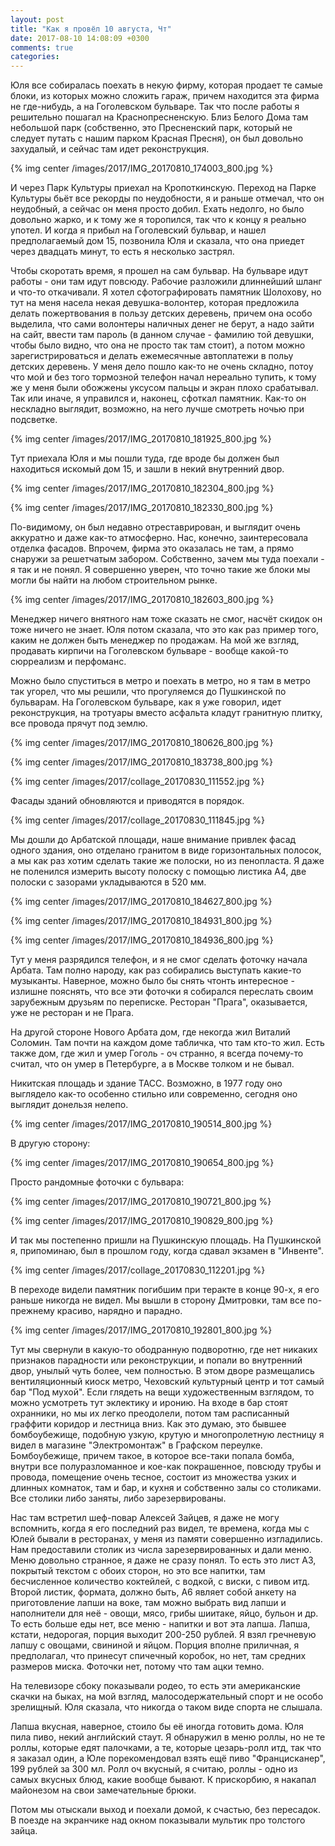 ```yaml
---
layout: post
title: "Как я провёл 10 августа, Чт"
date: 2017-08-10 14:08:09 +0300
comments: true
categories: 
---
```

Юля все собиралась поехать в некую фирму, которая продает те самые блоки, из которых можно сложить гараж, причем находится эта фирма не где-нибудь, а на Гоголевском бульваре. Так что после работы я решительно пошагал на Краснопресненскую. Близ Белого Дома там небольшой парк (собственно, это Пресненский парк, который не следует путать с нашим парком Красная Пресня), он был довольно захудалый, и сейчас там идет реконструкция.

{% img center /images/2017/IMG_20170810_174003_800.jpg %}

И через Парк Культуры приехал на Кропоткинскую. Переход на Парке Культуры бьёт все рекорды по неудобности, я и раньше отмечал, что он неудобный, а сейчас он меня просто добил. Ехать недолго, но было довольно жарко, и к тому же я торопился, так что к концу я реально употел. И когда я прибыл на Гоголевский бульвар, и нашел предполагаемый дом 15, позвонила Юля и сказала, что она приедет через двадцать минут, то есть я несколько застрял.

Чтобы скоротать время, я прошел на сам бульвар. На бульваре идут работы - они там идут повсюду. Рабочие разложили длиннейший шланг и что-то откачивали. Я хотел сфотографировать памятник Шолохову, но тут на меня насела некая девушка-волонтер, которая предложила делать пожертвования в пользу детских деревень, причем она особо выделила, что сами волонтеры наличных денег не берут, а надо зайти на сайт, ввести там пароль (в данном случае - фамилию той девушки, чтобы было видно, что она не просто так там стоит), а потом можно зарегистрироваться и делать ежемесячные автоплатежи в польу детских деревень. У меня дело пошло как-то не очень складно, потоу что мой и без того тормозной телефон начал нереально тупить, к тому же у меня были обожжены уксусом пальцы и экран плохо срабатывал. Так или иначе, я управился и, наконец, сфоткал памятник. Как-то он нескладно выглядит, возможно, на него лучше смотреть ночью при подсветке.

{% img center /images/2017/IMG_20170810_181925_800.jpg %}

Тут приехала Юля и мы пошли туда, где вроде бы должен был находиться искомый дом 15, и зашли в некий внутренний двор.

{% img center /images/2017/IMG_20170810_182304_800.jpg %}

{% img center /images/2017/IMG_20170810_182330_800.jpg %}

По-видимому, он был недавно отреставрирован, и выглядит очень аккуратно и даже как-то атмосферно. Нас, конечно, заинтересовала отделка фасадов. Впрочем, фирма это оказалась не там, а прямо снаружи за решетчатым забором. Собственно, зачем мы туда поехали - я так и не понял. Я совершенно уверен, что точно такие же блоки мы могли бы найти на любом строительном рынке.

{% img center /images/2017/IMG_20170810_182603_800.jpg %}

Менеджер ничего внятного нам тоже сказать не смог, насчёт скидок он тоже ничего не знает. Юля потом сказала, что это как раз пример того, каким не должен быть менеджер по продажам. На мой же взгляд, продавать кирпичи на Гоголевском бульваре - вообще какой-то сюрреализм и перфоманс.

Можно было спуститься в метро и поехать в метро, но я там в метро так угорел, что мы решили, что прогуляемся до Пушкинской по бульварам. На Гоголевском бульваре, как я уже говорил, идет реконструкция, на тротуары вместо асфальта кладут гранитную плитку, все провода прячут под землю.

{% img center /images/2017/IMG_20170810_180626_800.jpg %}

{% img center /images/2017/IMG_20170810_183738_800.jpg %}

{% img center /images/2017/collage_20170830_111552.jpg %}

Фасады зданий обновляются и приводятся в порядок.

{% img center /images/2017/collage_20170830_111845.jpg %}

Мы дошли до Арбатской площади, наше внимание привлек фасад одного здания, оно отделано гранитом в виде горизонтальных полосок, а мы как раз хотим сделать такие же полоски, но из пенопласта. Я даже не поленился измерить высоту полоску с помощью листика А4, две полоски с зазорами укладываются в 520 мм.

{% img center /images/2017/IMG_20170810_184627_800.jpg %}

{% img center /images/2017/IMG_20170810_184931_800.jpg %}

{% img center /images/2017/IMG_20170810_184936_800.jpg %}

Тут у меня разрядился телефон, и я не смог сделать фоточку начала Арбата. Там полно народу, как раз собирались выступать какие-то музыканты. Наверное, можно было бы снять чтонть интересное - излишне пояснять, что все эти фоточки я собирался переслать своим зарубежным друзьям по переписке. Ресторан "Прага", оказывается, уже не ресторан и не Прага.

На другой стороне Нового Арбата дом, где некогда жил Виталий Соломин. Там почти на каждом доме табличка, что там кто-то жил. Есть также дом, где жил и умер Гоголь - оч странно, я всегда почему-то считал, что он умер в Петербурге, а в Москве толком и не бывал.

Никитская площадь и здание ТАСС. Возможно, в 1977 году оно выглядело как-то особенно стильно или современно, сегодня оно выглядит донельзя нелепо.

{% img center /images/2017/IMG_20170810_190514_800.jpg %}

В другую сторону:

{% img center /images/2017/IMG_20170810_190654_800.jpg %}
  
Просто рандомные фоточки с бульвара:

{% img center /images/2017/IMG_20170810_190721_800.jpg %}

{% img center /images/2017/IMG_20170810_190829_800.jpg %}

И так мы постепенно пришли на Пушкинскую площадь. На Пушкинской я, припоминаю, был в прошлом году, когда сдавал экзамен в "Инвенте".

{% img center /images/2017/collage_20170830_112201.jpg %}

В переходе видели памятник погибшим при теракте в конце 90-х, я его раньше никогда не видел. Мы вышли в сторону Дмитровки, там все по-прежнему красиво, нарядно и парадно.

{% img center /images/2017/IMG_20170810_192801_800.jpg %}

Тут мы свернули в какую-то ободранную подворотню, где нет никаких признаков парадности или реконструкции, и попали во внутренний двор, унылый чуть более, чем полностью. В этом дворе размещались вентиляционный киоск метро, Чеховский культурный центр и тот самый бар "Под мухой". Если глядеть на вещи художественным взглядом, то можно усмотреть тут эклектику и иронию. На входе в бар стоят охранники, но мы их легко преодолели, потом там расписанный граффити коридор и лестница вниз. Как это думаю, это бывшее бомбоубежище, подобную узкую, крутую и многопролетную лестницу я видел в магазине "Электромонтаж" в Графском переулке. Бомбоубежище, причем такое, в которое все-таки попала бомба, внутри все полуразломанное и кое-как покрашенное, повсюду трубы и провода, помещение очень тесное, состоит из множества узких и длинных комнаток, там и бар, и кухня и собственно залы со столиками. Все столики либо заняты, либо зарезервированы.

Нас там встретил шеф-повар Алексей Зайцев, я даже не могу вспомнить, когда я его последний раз видел, те времена, когда мы с Юлей бывали в ресторанах, у меня из памяти совершенно изгладились. Нам предоставили столик из числа зарезервированных и дали меню. Меню довольно странное, я даже не сразу понял. То есть это лист А3, покрытый текстом с обоих сторон, но это все напитки, там бесчисленное количество коктейлей, с водкой, с виски, с пивом итд. Второй листик, формата, должно быть, А6 являет собой анкету на приготовление лапши на воке, там можно выбрать вид лапши и наполнители для неё - овощи, мясо, грибы шиитаке, яйцо, бульон и др. То есть больше еды нет, все меню - напитки и вот эта лапша. Лапша, кстати, недорогая, порция выходит 200-250 рублей. Я взял гречневую лапшу с овощами, свининой и яйцом. Порция вполне приличная, я предполагал, что принесут спичечный коробок, но нет, там средних размеров миска. Фоточки нет, потому что там ацки темно.

На телевизоре сбоку показывали родео, то есть эти американские скачки на быках, на мой взгляд, малосодержательный спорт и не особо зрелищный. Юля сказала, что никогда о таком виде спорта не слышала.

Лапша вкусная, наверное, стоило бы её иногда готовить дома. Юля пила пиво, некий английский стаут. Я обнаружил в меню роллы, но не те роллы, которые едят палочками, а те, которые цезарь-ролл итд, так что я заказал один, а Юле порекомендовал взять ещё пиво "Францисканер", 199 рублей за 300 мл. Ролл оч вкусный, я считаю, роллы - одно из самых вкусных блюд, какие вообще бывают. К прискорбию, я накапал майонезом на свои замечательные брюки.

Потом мы отыскали выход и поехали домой, к счастью, без пересадок. В поезде на экранчике над окном показывали мультик про толстого зайца.
